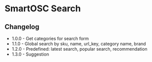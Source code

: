 # SmartOSC Search

## Changelog

* 1.0.0 - Get categories for search form
* 1.1.0 - Global search by sku, name, url_key, category name, brand
* 1.2.0 - Predefined: latest search, popular search, recommendation
* 1.3.0 - Suggestion
